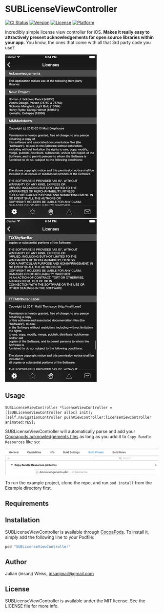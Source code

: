 # SUBLicenseViewController

[![CI Status](http://img.shields.io/travis/insanj/SUBLicenseViewController.svg?style=flat)](https://travis-ci.org/insanj/SUBLicenseViewController)
[![Version](https://img.shields.io/cocoapods/v/SUBLicenseViewController.svg?style=flat)](http://cocoapods.org/pods/SUBLicenseViewController)
[![License](https://img.shields.io/cocoapods/l/SUBLicenseViewController.svg?style=flat)](http://cocoapods.org/pods/SUBLicenseViewController)
[![Platform](https://img.shields.io/cocoapods/p/SUBLicenseViewController.svg?style=flat)](http://cocoapods.org/pods/SUBLicenseViewController)

Incredibly simple license view controller for iOS. **Makes it really easy to attractively present acknowledgements for open source libraries within your app.** You know, the ones that come with all that 3rd party code you use?

![](Screenshots/first.png) ![](Screenshots/second.png)

## Usage

    SUBLicenseViewController *licenseViewController = [[SUBLicenseViewController alloc] init];
    [self.navigationController pushViewController:licenseViewController animated:YES];

SUBLicenseViewController will automatically parse and add your [Cocoapods acknowledgements files](https://github.com/CocoaPods/CocoaPods/wiki/Acknowledgements) as long as you add it to `Copy Bundle Resources` like so:

![](Screenshots/instructions.jpg)

To run the example project, clone the repo, and run `pod install` from the Example directory first.

## Requirements

## Installation

SUBLicenseViewController is available through [CocoaPods](http://cocoapods.org). To install
it, simply add the following line to your Podfile:

```ruby
pod "SUBLicenseViewController"
```

## Author

Julian (insanj) Weiss, insanjmail@gmail.com

## License

SUBLicenseViewController is available under the MIT license. See the LICENSE file for more info.
